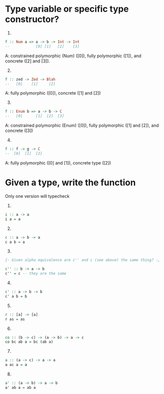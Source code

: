Type variable or specific type constructor?
=====
1. 
```hs
f :: Num a => a -> b -> Int -> Int
--            [0] [1]   [2]    [3]
```
A: constrained polymorphic (Num) ([0]), fully polymorphic ([1]), and concrete ([2] and [3]).

2. 
```hs
f :: zed -> Zed -> Blah
--   [0]    [1]     [2]
```
A: fully polymorphic ([0]), concrete ([1] and [2])

3. 
```hs
f :: Enum b => a -> b -> C
--   [0]      [1]  [2]  [3]
```
A: constrained polymorphic (Enum) ([0]), fully polymorphic ([1] and [2]), and concrete ([3])

4. 
```hs
f :: f -> g -> C
--  [0]  [1]  [2]
```
A: fully polymorphic ([0] and [1]), concrete type ([2])

Given a type, write the function
====
Only one version will typecheck

1. 
```hs
i :: a -> a 
i a = a
```

2. 
```hs
c :: a -> b -> a
c a b = a
```

3. 
```hs
{- Given alpha equivalence are c'' and c (see above) the same thing? -}

c'' :: b -> a -> b
c'' = c -- they are the same
```

4. 
```hs
c' :: a -> b -> b
c' a b = b
```

5. 
```hs
r :: [a] -> [a]
r as = as
```

6. 
```hs
co :: (b -> c) -> (a -> b) -> a -> c
co bc ab a = bc (ab a)
```

7. 
```hs
a :: (a -> c) -> a -> a
a ac a = a
```

8. 
```hs
a' :: (a -> b) -> a -> b
a' ab a = ab a
```